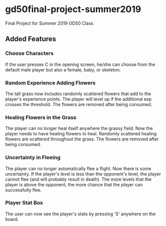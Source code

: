 # gd50final-project-summer2019
Final Project for Summer 2019 GD50 Class

## Added Features
### Choose Characters
If the user presses C in the opening screen, he/she can choose from the default male player but also a female, baby, or skeleton.
### Random Experience Adding Flowers
The tall grass now includes randomly scattered flowers that add to the player's experience points. The player will level up if the additional exp crosses the threshold. The flowers are removed after being consumed.
### Healing Flowers in the Grass
The player can no longer heal itself anywhere the grassy field. Now the player needs to have healing flowers to heal. Randomly scattered healing flowers are scattered throughout the grass. The flowers are removed after being consumed.
### Uncertainty in Fleeing
The player can no longer automatically flee a flight. Now there is some uncertainty. If the player's level is less than the opponent's level, the player cannot flee (and will probably result in death). The more levels that the player is above the opponent, the more chance that the player can successfully flee.
### Player Stat Box
The user can now see the player's stats by pressing 'S' anywhere on the board.

